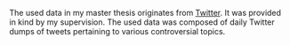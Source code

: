 The used data in my master thesis originates from [Twitter](https://www.twitter.com). It was provided in kind by my supervision. The used data was composed of daily Twitter dumps of tweets pertaining to various controversial topics. 
